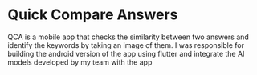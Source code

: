 # Quick Compare Answers

QCA is a mobile app that checks the similarity between two answers and identify the keywords by taking an image of them. I was responsible for building the android version of the app using flutter and integrate the AI models developed by my team with the app
